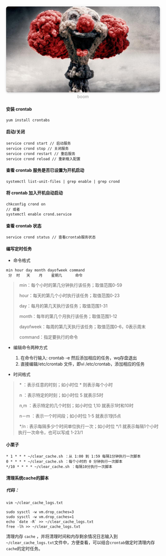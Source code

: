 <center>
    <img style="border-radius: 0.5125em;
    box-shadow: 0 2px 4px 0 rgba(34,36,38,.12),0 0px 10px 0 rgba(34,36,38,.08);"
    src="../images/1561780948294.png">
    <br>
    <div style="color:orange; border-bottom: 0px solid #d9d9d9;
    display: inline-block;
    color: #999;
    padding: 2px;">boom</div>
</center>

#### 安装 crontab

```shell
yum install crontabs
```

#### 启动/关闭

```shell
service crond start // 启动服务
service crond stop // 关闭服务
service crond restart // 重启服务
service crond reload // 重新载入配置
```

#### 查看 crontab 服务是否已设置为开机启动

```shell
systemctl list-unit-files | grep enable | grep crond
```

#### 将 crontab 加入开机自动启动 

```shell
chkconfig crond on
// 或者
systemctl enable crond.service
```

#### 查看 crontab 状态

```shell
service crond status // 查看crontab服务状态
```

#### 编写定时任务

- 命令格式

```shell
min hour day month dayofweek command
 分  时   天    月    星期几      命令
```

> ​      min：每个小时的第几分钟执行该任务；取值范围0-59
>
> ​      hour：每天的第几个小时执行该任务；取值范围0-23
>
> ​      day：每月的第几天执行该任务；取值范围1-31
>
> ​      month：每年的第几个月执行该任务；取值范围1-12
>
> ​      dayofweek：每周的第几天执行该任务；取值范围0-6，0表示周末
>
> ​      command：指定要执行的命令

- 编辑命令两种方式
  1. 在命令行输入: crontab -e 然后添加相应的任务，wq存盘退出
  2. 直接编辑/etc/crontab 文件，即vi /etc/crontab，添加相应的任务

- 时间格式

> ​      \* ：表示任意的时刻；如小时位 * 则表示每个小时
>
> ​      n ：表示特定的时刻；如小时位 5 就表示5时
>
> ​      n,m ：表示特定的几个时刻；如小时位 1,10 就表示1时和10时
>
> ​      n－m ：表示一个时间段；如小时位 1-5 就表示1到5点
>
> ​      */n : 表示每隔多少个时间单位执行一次；如小时位 */1 就表示每隔1个小时执行一次命令，也可以写成 1-23/1

#### 小栗子

```shell
* 1 * * * ~/clear_cache.sh ：从 1:00 到 1:59 每隔1分钟执行一次脚本
0 * * * * ~/clear_cache.sh ：每个小时的 0 分钟执行一次脚本
*/10 * * * * ~/clear_cache.sh ：每隔10分执行一次脚本
```

#### 清理系统cache的脚本

##### 代码：

```shell
vim ~/clear_cache_logs.txt
```



```shell
sudo sysctl -w vm.drop_caches=3
sudo sysctl -w vm.drop_caches=1
echo `date -R` >> ~/clear_cache_logs.txt
free -lh >> ~/clear_cache_logs.txt
```

清理内存 `cache` ，并将清理时间和内存剩余情况日志输入到`~/clear_cache_logs.txt`文件中，方便查看，可以结合`crontab`做定时清理内存`cache`的定时任务。